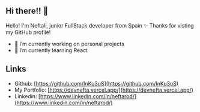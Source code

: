 ## Hi there!! 👋

Hello! I'm Neftalí, junior FullStack developer from Spain ✨ Thanks for visting my GitHub profile!


- 🔭 I’m currently working on personal projects
- 🌱 I’m currently learning React

## Links
- Github: [https://github.com/InKu3uS](https://github.com/InKu3uS)
- My Portfolio: [https://devnefta.vercel.app/](https://devnefta.vercel.app/)
- Linkedin: [https://www.linkedin.com/in/neftarod/](https://www.linkedin.com/in/neftarod/)
